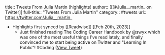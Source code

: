 title:: Tweets From Julia Martin (highlights)
author:: [[@Julia__martin_ on Twitter]]
full-title:: "Tweets From Julia Martin"
category:: #tweets
url:: https://twitter.com/Julia__martin_

- Highlights first synced by [[Readwise]] [[Feb 20th, 2023]]
	- Just finished reading The Coding Career Handbook by @swyx which was one of the most useful things I've read lately, and finally convinced me to start being active on Twitter and "Learning In Public"!
	  #Coding ([View Tweet](https://twitter.com/Julia__martin_/status/1544884653764489216))